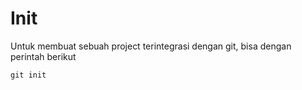 # Init

Untuk membuat sebuah project terintegrasi dengan git, bisa dengan perintah berikut
```
git init
```

